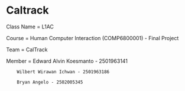 # Caltrack
Class Name = L1AC

Course = Human Computer Interaction (COMP6800001) - Final Project

Team = CalTrack

Member = 
        Edward Alvin Koesmanto - 2501963141
        
        Wilbert Wirawan Ichwan - 2501963186
        
        Bryan Angelo - 2502005345

